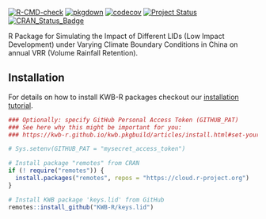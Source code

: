 [![R-CMD-check](https://github.com/KWB-R/keys.lid/workflows/R-CMD-check/badge.svg)](https://github.com/KWB-R/keys.lid/actions?query=workflow%3AR-CMD-check)
[![pkgdown](https://github.com/KWB-R/keys.lid/workflows/pkgdown/badge.svg)](https://github.com/KWB-R/keys.lid/actions?query=workflow%3Apkgdown)
[![codecov](https://codecov.io/github/KWB-R/keys.lid/branch/main/graphs/badge.svg)](https://codecov.io/github/KWB-R/keys.lid)
[![Project Status](https://img.shields.io/badge/lifecycle-experimental-orange.svg)](https://www.tidyverse.org/lifecycle/#experimental)
[![CRAN_Status_Badge](https://www.r-pkg.org/badges/version/keys.lid)]()

R Package for Simulating the Impact of Different
LIDs (Low Impact Development) under Varying Climate Boundary
Conditions in China on annual VRR (Volume Rainfall Retention).

## Installation

For details on how to install KWB-R packages checkout our [installation tutorial](https://kwb-r.github.io/kwb.pkgbuild/articles/install.html).

```r
### Optionally: specify GitHub Personal Access Token (GITHUB_PAT)
### See here why this might be important for you:
### https://kwb-r.github.io/kwb.pkgbuild/articles/install.html#set-your-github_pat

# Sys.setenv(GITHUB_PAT = "mysecret_access_token")

# Install package "remotes" from CRAN
if (! require("remotes")) {
  install.packages("remotes", repos = "https://cloud.r-project.org")
}

# Install KWB package 'keys.lid' from GitHub
remotes::install_github("KWB-R/keys.lid")
```
